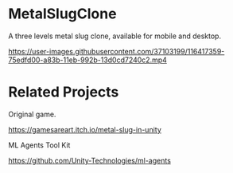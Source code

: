 # MetalSlugClone
A three levels metal slug clone, available for mobile and desktop.


https://user-images.githubusercontent.com/37103199/116417359-75edfd00-a83b-11eb-992b-13d0cd7240c2.mp4


# Related Projects
Original game.

https://gamesareart.itch.io/metal-slug-in-unity

ML Agents Tool Kit

https://github.com/Unity-Technologies/ml-agents
